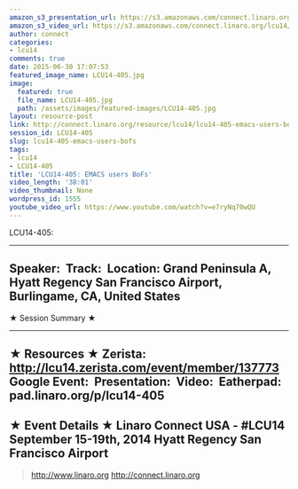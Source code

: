 ```yaml
---
amazon_s3_presentation_url: https://s3.amazonaws.com/connect.linaro.org/hkg15/Videos/09-18-Thursday/LCU14-405.pdf
amazon_s3_video_url: https://s3.amazonaws.com/connect.linaro.org/lcu14/videos/09-18-Thursday/LCU14-405-+EMACS+users+BoFs.mp4
author: connect
categories:
- lcu14
comments: true
date: 2015-06-30 17:07:53
featured_image_name: LCU14-405.jpg
image:
  featured: true
  file_name: LCU14-405.jpg
  path: /assets/images/featured-images/LCU14-405.jpg
layout: resource-post
link: http://connect.linaro.org/resource/lcu14/lcu14-405-emacs-users-bofs/
session_id: LCU14-405
slug: lcu14-405-emacs-users-bofs
tags:
- lcu14
- LCU14-405
title: 'LCU14-405: EMACS users BoFs'
video_length: '38:01'
video_thumbnail: None
wordpress_id: 1555
youtube_video_url: https://www.youtube.com/watch?v=e7ryNq70wQU
---
```


LCU14-405: 

---------------------------------------------------

Speaker: 
Track: 
Location: Grand Peninsula A, Hyatt Regency San Francisco Airport, Burlingame, CA, United States
---------------------------------------------------

★ Session Summary ★

---------------------------------------------------

★ Resources ★
Zerista: http://lcu14.zerista.com/event/member/137773
Google Event: 
Presentation: 
Video: 
Eatherpad: pad.linaro.org/p/lcu14-405
---------------------------------------------------

★ Event Details ★
Linaro Connect USA - #LCU14
September 15-19th, 2014
Hyatt Regency San Francisco Airport
---------------------------------------------------

> http://www.linaro.org
> http://connect.linaro.org